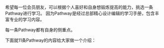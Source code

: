 希望每一位会员朋友，可以根据个人喜好和自身想锻炼提高的能力，挑选一条Pathway进行学习。
因为Pathway是经过总部精心设计编辑的学习手册，包含丰富专业的学习内容。

每一条Pathway都有自身的侧重点。

下面就11条Pathway的内容给大家做一个介绍：
